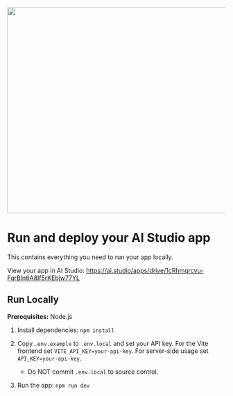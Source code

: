 <div align="center">
<img width="1200" height="475" alt="GHBanner" src="https://github.com/user-attachments/assets/0aa67016-6eaf-458a-adb2-6e31a0763ed6" />
</div>

# Run and deploy your AI Studio app

This contains everything you need to run your app locally.

View your app in AI Studio: https://ai.studio/apps/drive/1cRhmqrcvu-FqrBln6A8If5rKEbjw77YL

## Run Locally

**Prerequisites:**  Node.js


1. Install dependencies:
   `npm install`
2. Copy `.env.example` to `.env.local` and set your API key. For the Vite frontend set `VITE_API_KEY=your-api-key`. For server-side usage set `API_KEY=your-api-key`.
   - Do NOT commit `.env.local` to source control.

3. Run the app:
   `npm run dev`
